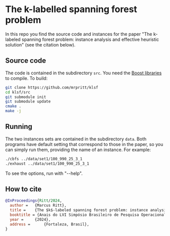 # The k-labelled spanning forest problem

In this repo you find the source code and instances for the paper "The k-labeled spanning forest problem: instance analysis and effective heuristic solution" (see the citation below).

## Source code

The code is contained in the subdirectory `src`. You need the [Boost libraries](https://www.boost.org) to compile. To build:
```bash
git clone https://github.com/mrpritt/klsf
cd klsf/src
git submodule init
git submodule update
cmake .
make -j
```

## Running

The two instances sets are contained in the subdirectory `data`. Both programs have default setting that correspond to those in the paper, so you can simply run them, providing the name of an instance. For example: 
```bash
./cbfs ../data/set1/100_990_25_3_1
./exhaust ../data/set1/100_990_25_3_1
```
To see the options, run with "--help".

## How to cite

```bibtex
@InProceedings{Ritt/2024,
  author = 	 {Marcus Ritt},
  title = 	 {The $k$-labeled spanning forest problem: instance analysis and effective heuristic solution},
  booktitle = {Anais do LVI Simpósio Brasileiro de Pesquisa Operacional},
  year = 	 {2024},
  address = 	 {Fortaleza, Brasil},
}
```
